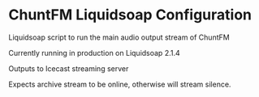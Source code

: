 # ChuntFM Liquidsoap Configuration

Liquidsoap script to run the main audio output stream of ChuntFM

Currently running in production on Liquidsoap 2.1.4

Outputs to Icecast streaming server

Expects archive stream to be online, otherwise will stream silence.

